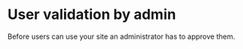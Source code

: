 User validation by admin
========================

Before users can use your site an administrator has to approve them.